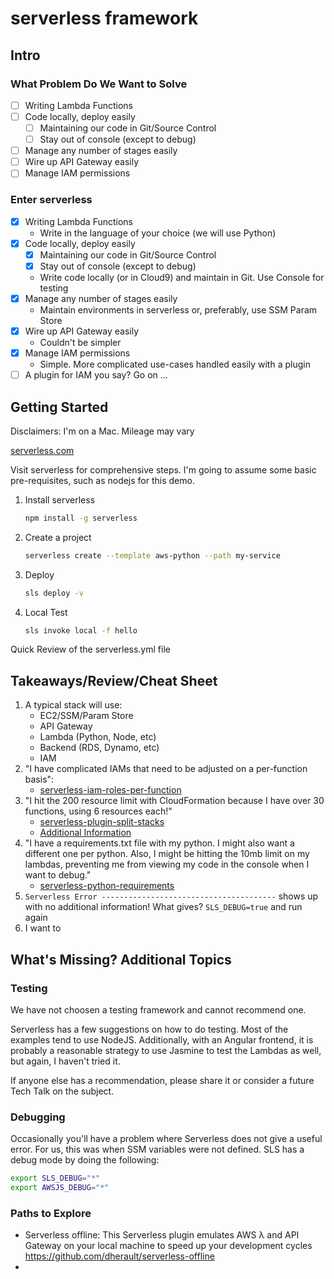 # serverless framework

## Intro

### What Problem Do We Want to Solve

- [ ] Writing Lambda Functions
- [ ] Code locally, deploy easily
  - [ ] Maintaining our code in Git/Source Control
  - [ ] Stay out of console (except to debug)
- [ ] Manage any number of stages easily
- [ ] Wire up API Gateway easily
- [ ] Manage IAM permissions

### Enter serverless

- [x] Writing Lambda Functions
  - Write in the language of your choice (we will use Python)
- [x] Code locally, deploy easily
  - [x] Maintaining our code in Git/Source Control
  - [x] Stay out of console (except to debug)
  - Write code locally (or in Cloud9) and maintain in Git. Use Console for testing
- [x] Manage any number of stages easily
  - Maintain environments in serverless or, preferably, use SSM Param Store
- [x] Wire up API Gateway easily
  - Couldn't be simpler
- [x] Manage IAM permissions
  - Simple. More complicated use-cases handled easily with a plugin
- [ ] A plugin for IAM you say? Go on ...

## Getting Started

Disclaimers: I'm on a Mac. Mileage may vary


[serverless.com](serverless.com)

Visit serverless for comprehensive steps. I'm going to assume some basic pre-requisites, such as nodejs for this demo. 

1. Install serverless
    ```bash
    npm install -g serverless
    ```
2. Create a project
    ```bash
    serverless create --template aws-python --path my-service
    ```
3. Deploy
    ```bash
    sls deploy -v
    ```
4. Local Test
    ```bash
    sls invoke local -f hello
    ```

Quick Review of the serverless.yml file

## Takeaways/Review/Cheat Sheet

1. A typical stack will use:
    - EC2/SSM/Param Store
    - API Gateway
    - Lambda (Python, Node, etc)
    - Backend (RDS, Dynamo, etc)
    - IAM
2. "I have complicated IAMs that need to be adjusted on a per-function basis":
    - [serverless-iam-roles-per-function](https://www.npmjs.com/package/serverless-iam-roles-per-function)
3. "I hit the 200 resource limit with CloudFormation because I have over 30 functions, using 6 resources each!"
    - [serverless-plugin-split-stacks](https://www.npmjs.com/package/serverless-plugin-split-stacks)
    - [Additional Information](https://serverless.com/blog/serverless-workaround-cloudformation-200-resource-limit/)
4. "I have a requirements.txt file with my python. I might also want a different one per python. Also, I might be hitting the 10mb limit on my lambdas, preventing me from viewing my code in the console when I want to debug."
    - [serverless-python-requirements](https://www.npmjs.com/package/serverless-python-requirements)
6. `Serverless Error ---------------------------------------` shows up with no additional information! What gives?
`SLS_DEBUG=true` and run again
5. I want to 

## What's Missing? Additional Topics

### Testing

We have not choosen a testing framework and cannot recommend one.

Serverless has a few suggestions on how to do testing. Most of the examples tend to use NodeJS. Additionally, with an Angular frontend, it is probably a reasonable strategy to use Jasmine to test the Lambdas as well, but again, I haven't tried it.

If anyone else has a recommendation, please share it or consider a future Tech Talk on the subject.

### Debugging

Occasionally you'll have a problem where Serverless does not give a useful error. For us, this was when SSM variables were not defined. SLS has a debug mode by doing the following:

```bash
export SLS_DEBUG="*"
export AWSJS_DEBUG="*"
```

### Paths to Explore
- Serverless offline: This Serverless plugin emulates AWS λ and API Gateway on your local machine to speed up your development cycles
    https://github.com/dherault/serverless-offline
- 
